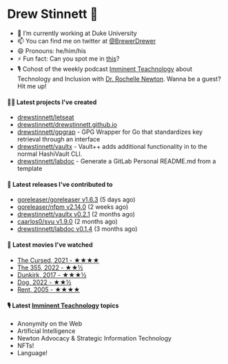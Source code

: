 
# Drew Stinnett 👋

- 🔭 I’m currently working at Duke University
- 📫 You can find me on twitter at [@BrewerDrewer](https://twitter.com/BrewerDrewer)
- 😄 Pronouns: he/him/his
- ⚡ Fun fact: Can you spot me in [this](https://www.youtube.com/watch?v=oL9WnB0qHBA)?
- 🎙 Cohost of the weekly podcast [Imminent Teachnology](https://podcast.imminentteachnology.com/) about Technology and Inclusion with [Dr. Rochelle Newton](https://www.linkedin.com/in/drrochellenewton/). Wanna be a guest? Hit me up!

#### 👨‍💻 Latest projects I've created
- [drewstinnett/letseat](https://github.com/drewstinnett/letseat)
- [drewstinnett/drewstinnett.github.io](https://github.com/drewstinnett/drewstinnett.github.io)
- [drewstinnett/gpgrap](https://github.com/drewstinnett/gpgrap) - GPG Wrapper for Go that standardizes key retrieval through an interface
- [drewstinnett/vaultx](https://github.com/drewstinnett/vaultx) - Vault&#43;&#43; adds additional functionality in to the normal HashiVault CLI.
- [drewstinnett/labdoc](https://github.com/drewstinnett/labdoc) - Generate a GitLab Personal README.md from a template

#### 🚀 Latest releases I've contributed to
- [goreleaser/goreleaser v1.6.3](https://github.com/goreleaser/goreleaser/releases/tag/v1.6.3) (5 days ago)
- [goreleaser/nfpm v2.14.0](https://github.com/goreleaser/nfpm/releases/tag/v2.14.0) (2 weeks ago)
- [drewstinnett/vaultx v0.2.1](https://github.com/drewstinnett/vaultx/releases/tag/v0.2.1) (2 months ago)
- [caarlos0/svu v1.9.0](https://github.com/caarlos0/svu/releases/tag/v1.9.0) (2 months ago)
- [drewstinnett/labdoc v0.1.4](https://github.com/drewstinnett/labdoc/releases/tag/v0.1.4) (3 months ago)

#### 🍿 Latest movies I've watched
- [The Cursed, 2021 - ★★★★](https://letterboxd.com/mondodrew/film/the-cursed-2021/)
- [The 355, 2022 - ★★½](https://letterboxd.com/mondodrew/film/the-355/)
- [Dunkirk, 2017 - ★★★½](https://letterboxd.com/mondodrew/film/dunkirk-2017/)
- [Dog, 2022 - ★★½](https://letterboxd.com/mondodrew/film/dog-2022/)
- [Rent, 2005 - ★★★★](https://letterboxd.com/mondodrew/film/rent/)

#### 🎙 Latest [Imminent Teachnology](https://podcast.imminentteachnology.com/) topics
- Anonymity on the Web
- Artificial Intelligence
- Newton Advocacy &amp; Strategic Information Technology
- NFTs!
- Language!